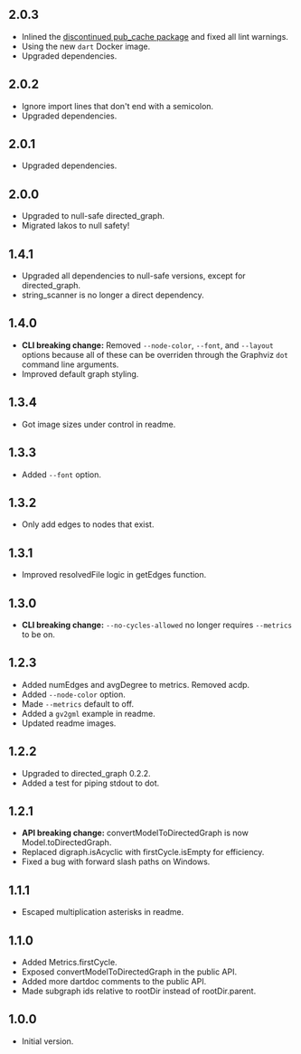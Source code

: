 ## 2.0.3

- Inlined the [discontinued pub_cache package](https://github.com/google/pub_cache/issues/48) and fixed all lint warnings.
- Using the new `dart` Docker image.
- Upgraded dependencies.

## 2.0.2

- Ignore import lines that don't end with a semicolon.
- Upgraded dependencies.

## 2.0.1

- Upgraded dependencies.

## 2.0.0

- Upgraded to null-safe directed_graph.
- Migrated lakos to null safety!

## 1.4.1

- Upgraded all dependencies to null-safe versions, except for directed_graph.
- string_scanner is no longer a direct dependency.

## 1.4.0

- **CLI breaking change:** Removed `--node-color`, `--font`, and `--layout` options because all of these can be overriden through the Graphviz `dot` command line arguments.
- Improved default graph styling.

## 1.3.4

- Got image sizes under control in readme.

## 1.3.3

- Added `--font` option.

## 1.3.2

- Only add edges to nodes that exist.

## 1.3.1

- Improved resolvedFile logic in getEdges function.

## 1.3.0

- **CLI breaking change:** `--no-cycles-allowed` no longer requires `--metrics` to be on.

## 1.2.3

- Added numEdges and avgDegree to metrics. Removed acdp.
- Added `--node-color` option.
- Made `--metrics` default to off.
- Added a `gv2gml` example in readme.
- Updated readme images.

## 1.2.2

- Upgraded to directed_graph 0.2.2.
- Added a test for piping stdout to dot.

## 1.2.1

- **API breaking change:** convertModelToDirectedGraph is now Model.toDirectedGraph.
- Replaced digraph.isAcyclic with firstCycle.isEmpty for efficiency.
- Fixed a bug with forward slash paths on Windows.

## 1.1.1

- Escaped multiplication asterisks in readme.

## 1.1.0

- Added Metrics.firstCycle.
- Exposed convertModelToDirectedGraph in the public API.
- Added more dartdoc comments to the public API.
- Made subgraph ids relative to rootDir instead of rootDir.parent.

## 1.0.0

- Initial version.
